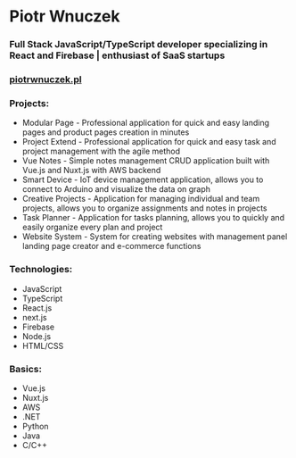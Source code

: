 # Piotr Wnuczek
### Full Stack JavaScript/TypeScript developer specializing in React and Firebase | enthusiast of SaaS startups
### [piotrwnuczek.pl](https://piotrwnuczek.pl)

### Projects:
- Modular Page - Professional application for quick and easy landing pages and product pages creation in minutes
- Project Extend - Professional application for quick and easy task and project management with the agile method
- Vue Notes - Simple notes management CRUD application built with Vue.js and Nuxt.js with AWS backend
- Smart Device - IoT device management application, allows you to connect to Arduino and visualize the data on graph
- Creative Projects - Application for managing individual and team projects, allows you to organize assignments and notes in projects
- Task Planner - Application for tasks planning, allows you to quickly and easily organize every plan and project
- Website System - System for creating websites with management panel landing page creator and e-commerce functions

### Technologies:
- JavaScript
- TypeScript
- React.js
- next.js
- Firebase
- Node.js
- HTML/CSS

### Basics:
- Vue.js
- Nuxt.js
- AWS
- .NET
- Python
- Java
- C/C++
